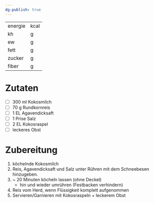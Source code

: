 ```yaml
---
dg-publish: true
---
```


|         |          |
| ------- | -------- |
| energie |  kcal |
| kh      |  g     |
| ew      |  g     |
| fett    |  g      |
| zucker  |  g      |
| fiber   |  g      | 

# Zutaten

- [ ] 300 ml Kokosmilch
- [ ] 70 g Rundkornreis
- [ ] 1 EL Agavendicksaft
- [ ] 1 Prise Salz
- [ ] 2 EL Kokosraspel
- [ ] leckeres Obst

# Zubereitung

1. köchelnde Kokosmilch
2. Reis, Agavendicksaft und Salz unter Rühren mit dem Schneebesen hinzugeben. 
3. ~ 20 Minuten köcheln lassen (ohne Deckel)
	- hin und wieder umrühren (Festbacken verhindern)
4. Reis vom Herd, wenn Flüssigkeit komplett aufgenommen
5. Servieren/Garnieren mit Kokosraspeln + leckerem Obst
